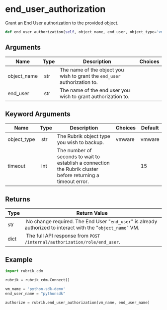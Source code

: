 # end_user_authorization

Grant an End User authorization to the provided object.

```py
def end_user_authorization(self, object_name, end_user, object_type='vmware', timeout=15):
```

## Arguments

| Name        | Type | Description                                                                 | Choices |
|-------------|------|-----------------------------------------------------------------------------|---------|
| object_name  | str | The name of the object you wish to grant the `end_user` authorization to. |  |
| end_user  | str | The name of the end user you wish to grant authorization to. |  |

## Keyword Arguments

| Name        | Type | Description                                                                 | Choices | Default |
|-------------|------|-----------------------------------------------------------------------------|---------|---------|
| object_type  | str | The Rubrik object type you wish to backup.  | vmware | vmware  |
| timeout  | int | The number of seconds to wait to establish a connection the Rubrik cluster before returning a timeout error.  |  | 15 |

## Returns

| Type | Return Value                                                                                  |
|------|-----------------------------------------------------------------------------------------------|
| str | No change required. The End User "`end_user`" is already authorized to interact with the "`object_name`" VM. |
| dict | The full API response from `POST /internal/authorization/role/end_user`. |



## Example

```py
import rubrik_cdm

rubrik = rubrik_cdm.Connect()

vm_name = 'python-sdk-demo'
end_user_name = "pythonsdk"

authorize = rubrik.end_user_authorization(vm_name, end_user_name)

```
